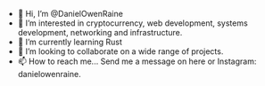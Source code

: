 - 👋 Hi, I’m @DanielOwenRaine
- 👀 I’m interested in cryptocurrency, web development, systems development, networking and infrastructure.
- 🌱 I’m currently learning Rust
- 💞️ I’m looking to collaborate on a wide range of projects.
- 📫 How to reach me... Send me a message on here or Instagram: danielowenraine.

<!---
DanielOwenRaine/DanielOwenRaine is a ✨ special ✨ repository because its `README.md` (this file) appears on your GitHub profile.
You can click the Preview link to take a look at your changes.
--->
